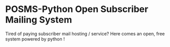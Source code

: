 # POSMS-Python Open Subscriber Mailing System
Tired of paying subscriber mail hosting / service? Here comes an open, free system powered by python !
